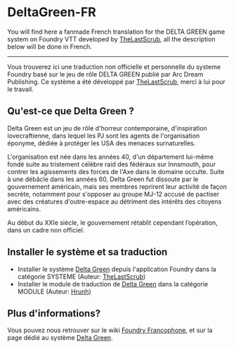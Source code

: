 # DeltaGreen-FR
You will find here a fanmade French translation for the DELTA GREEN game system on Foundry VTT developed by [TheLastScrub](https://github.com/TheLastScrub/delta-green-foundry-vtt-system-unofficial), all the description below will be done in French.

-------------------------
Vous trouverez ici une traduction non officielle et personnelle du systeme Foundry basé sur le jeu de rôle DELTA GREEN publié par Arc Dream Publishing.
Ce système a été développé par [TheLastScrub](https://github.com/TheLastScrub/delta-green-foundry-vtt-system-unofficial), merci à lui pour le travail.

## Qu'est-ce que Delta Green ?
Delta Green est un jeu de rôle d'horreur contemporaine, d'inspiration lovecraftienne, dans lequel les PJ sont les agents de l'organisation éponyme, dédiée à protéger les USA des menaces surnaturelles.

L'organisation est née dans les années 40, d'un département lui-même fondé suite au tristement célèbre raid des fédéraux sur Innsmouth, pour contrer les agissements des forces de l'Axe dans le domaine occulte. 
Suite à une débâcle dans les années 60, Delta Green fut dissoute par le gouvernement américain, mais ses membres reprirent leur activité de façon secrète, notamment pour s'opposer au groupe MJ-12 accusé de pactiser avec des créatures d'outre-espace au détriment des intérêts des citoyens américains. 

Au début du XXIe siècle, le gouvernement rétablit cependant l’opération, dans un cadre non officiel.

## Installer le système et sa traduction
- Installer le système [Delta Green](https://foundryvtt.com/packages/deltagreen/) depuis l'application Foundry dans la catégorie SYSTEME (Auteur: [TheLastScrub](https://foundryvtt.com/community/thelastscrub))
- Installer le module de traduction de [Delta Green](https://foundryvtt.com/packages/DeltaGreen_fr-FR/) dans la catégorie MODULE (Auteur: [Hrunh](https://foundryvtt.com/community/hrunh))

## Plus d'informations?
Vous pouvez nous retrouver sur le wiki [Foundry Francophone](https://foundryvtt.wiki/fr/home), et sur la page dédié au système [Delta Green](https://foundryvtt.wiki/fr/systemes/dg).

